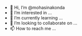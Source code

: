 - 👋 Hi, I’m @mohasinakonda
- 👀 I’m interested in ...
- 🌱 I’m currently learning ...
- 💞️ I’m looking to collaborate on ...
- 📫 How to reach me ...

<!---
mohasinakonda/mohasinakonda is a ✨ special ✨ repository because its `README.md` (this file) appears on your GitHub profile.
You can click the Preview link to take a look at your changes.
--->
